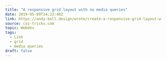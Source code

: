 ```yaml
---
title: "A responsive grid layout with no media queries"
date: 2019-05-09T14:23:40Z
link: https://andy-bell.design/wrote/create-a-responsive-grid-layout-with-no-media-queries-using-css-grid/?utm_medium=RSS&utm_source=news.12bit.vn
source: css-tricks.com
topic: Webdev
tags:
  - Link
  - grid
  - media queries
draft: false
---
```

